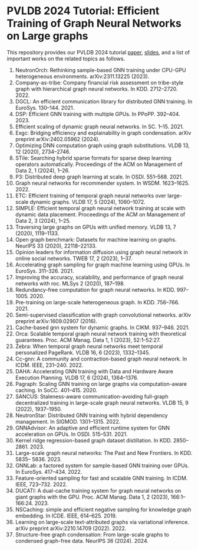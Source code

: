 # PVLDB 2024 Tutorial: Efficient Training of Graph Neural Networks on Large graphs

This repository provides our PVLDB 2024 tutorial [paper](https://github.com/SJTU-DMTai/vldb24tutorialpaper), [slides](https://github.com/SJTU-DMTai/vldb24tutorialslides), and a list of important works on the related topics as follows.

1. NeutronOrch: Rethinking sample-based GNN training under CPU-GPU heterogeneous environments. arXiv:2311.13225 (2023).
2. Company-as-tribe: Company financial risk assessment on tribe-style graph with hierarchical graph neural networks. In KDD. 2712–2720. 2022.
3. DGCL: An efficient communication library for distributed GNN training. In EuroSys. 130–144. 2021.
4. DSP: Efficient GNN training with multiple GPUs. In PPoPP. 392–404. 2023.
5. Efficient scaling of dynamic graph neural networks. In SC. 1–15. 2021.
6. Exgc: Bridging efficiency and explainability in graph condensation. arXiv preprint arXiv:2402.05962 (2024).
7. Optimizing DNN computation graph using graph substitutions. VLDB 13, 12 (2020), 2734–2746.
8. STile: Searching hybrid sparse formats for sparse deep learning operators automatically. Proceedings of the ACM on Management of Data 2, 1 (2024), 1–26.
9. P3: Distributed deep graph learning at scale. In OSDI. 551–568. 2021.
10. Graph neural networks for recommender system. In WSDM. 1623–1625. 2022.
11. ETC: Efficient training of temporal graph neural networks over large-scale dynamic graphs. VLDB 17, 5 (2024), 1060–1072.
12. SIMPLE: Efficient temporal graph neural network training at scale with dynamic data placement. Proceedings of the ACM on Management of Data 2, 3 (2024), 1–25.
13. Traversing large graphs on GPUs with unified memory. VLDB 13, 7 (2020), 1119–1133.
14. Open graph benchmark: Datasets for machine learning on graphs. NeurIPS 33 (2020), 22118–22133.
15. Opinion leaders for information diffusion using graph neural network in online social networks. TWEB 17, 2 (2023), 1–37.
16. Accelerating graph sampling for graph machine learning using GPUs. In EuroSys. 311–326. 2021.
17. Improving the accuracy, scalability, and performance of graph neural networks with roc. MLSys 2 (2020), 187–198.
18. Redundancy-free computation for graph neural networks. In KDD. 997–1005. 2020.
19. Pre-training on large-scale heterogeneous graph. In KDD. 756–766. 2021.
20. Semi-supervised classification with graph convolutional networks. arXiv preprint arXiv:1609.02907 (2016).
21. Cache-based gnn system for dynamic graphs. In CIKM. 937–946. 2021.
22. Orca: Scalable temporal graph neural network training with theoretical guarantees. Proc. ACM Manag. Data 1, 1 (2023), 52:1–52:27. 
23. Zebra: When temporal graph neural networks meet temporal personalized PageRank. VLDB 16, 6 (2023), 1332–1345.
24. Cc-gnn: A community and contraction-based graph neural network. In ICDM. IEEE, 231–240. 2022.
25. DAHA: Accelerating GNN training with Data and Hardware Aware Execution Planning. VLDB 17, 6 (2024), 1364–1376.
26. Pagraph: Scaling GNN training on large graphs via computation-aware caching. In SoCC. 401–415. 2020.
27. SANCUS: Staleness-aware communication-avoiding full-graph decentralized training in large-scale graph neural networks. VLDB 15, 9 (2022), 1937–1950. 
28. NeutronStar: Distributed GNN training with hybrid dependency management. In SIGMOD. 1301–1315. 2022.
29. GNNAdvisor: An adaptive and efficient runtime system for GNN acceleration on GPUs. In OSDI. 515–531. 2021.
30. Kernel ridge regression-based graph dataset distillation. In KDD. 2850–2861. 2023.
31. Large-scale graph neural networks: The Past and New Frontiers. In KDD. 5835– 5836. 2023.
32. GNNLab: a factored system for sample-based GNN training over GPUs. In EuroSys. 417–434. 2022. 
33. Feature-oriented sampling for fast and scalable GNN training. In ICDM. IEEE, 723–732. 2022.
34. DUCATI: A dual-cache training system for graph neural networks on giant graphs with the GPU. Proc. ACM Manag. Data 1, 2 (2023), 166:1–166:24. 2023.
35. NSCaching: simple and efficient negative sampling for knowledge graph embedding. In ICDE. IEEE, 614–625. 2019. 
36. Learning on large-scale text-attributed graphs via variational inference. arXiv preprint arXiv:2210.14709 (2022). 2022. 
37. Structure-free graph condensation: From large-scale graphs to condensed graph-free data. NeurIPS 36 (2024). 2024. 
